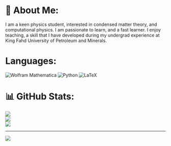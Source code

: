 # 💫 About Me:
I am a keen physics student, interested in condensed matter theory, and computational physics. I am passionate to learn, and a fast learner. I enjoy teaching, a skill that I have developed during my undergrad experience at King Fahd University of Petroleum and Minerals.

# Languages:
![Wolfram Mathematica](https://img.shields.io/static/v1?style=for-the-badge&message=Wolfram+Mathematica&color=DD1100&logo=Wolfram+Mathematica&logoColor=FFFFFF&label=) ![Python](https://img.shields.io/badge/python-3670A0?style=flat&logo=python&logoColor=ffdd54) ![LaTeX](https://img.shields.io/badge/latex-%23008080.svg?style=flat&logo=latex&logoColor=white)

# 📊 GitHub Stats:
![](https://github-readme-stats.vercel.app/api?username=ibralyousef&theme=dark&hide_border=false&include_all_commits=false&count_private=true)<br/>
![](https://github-readme-streak-stats.herokuapp.com/?user=ibralyousef&theme=dark&hide_border=false)<br/>
![](https://github-readme-stats.vercel.app/api/top-langs/?username=ibralyousef&theme=dark&hide_border=false&include_all_commits=false&count_private=true&layout=compact)

---
[![](https://visitcount.itsvg.in/api?id=ibralyousef&icon=5&color=12)](https://visitcount.itsvg.in)

<!-- Proudly created with GPRM ( https://gprm.itsvg.in ) -->